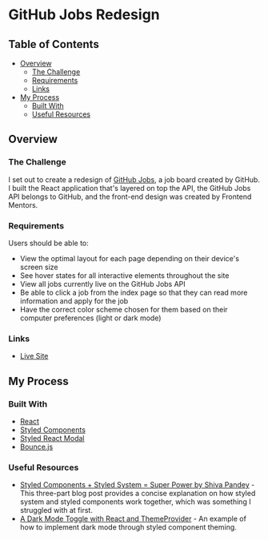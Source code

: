 # GitHub Jobs Redesign

## Table of Contents

- [Overview](#overview)
  - [The Challenge](#the-challenge)
  - [Requirements](#requirements)
  - [Links](#links)
- [My Process](#my-process)
  - [Built With](#built-with)
  - [Useful Resources](#useful-resources)

## Overview

### **The Challenge**

I set out to create a redesign of [GitHub Jobs](https://jobs.github.com/), a job board created by GitHub. I built the React application that's layered on top the API, the GitHub Jobs API belongs to GitHub, and the front-end design was created by Frontend Mentors.

### **Requirements**

Users should be able to:

- View the optimal layout for each page depending on their device's screen size
- See hover states for all interactive elements throughout the site
- View all jobs currently live on the GitHub Jobs API
- Be able to click a job from the index page so that they can read more information and apply for the job
- Have the correct color scheme chosen for them based on their computer preferences (light or dark mode)

### **Links**

- [Live Site](https://github-jobs-lynettelopez.vercel.app/positions)

## My Process

### **Built With**

- [React](https://reactjs.org/)
- [Styled Components](https://styled-components.com/)
- [Styled React Modal](https://github.com/AlexanderRichey/styled-react-modal)
- [Bounce.js](http://bouncejs.com/)

### **Useful Resources**

- [Styled Components + Styled System = Super Power by Shiva Pandey](https://shivapandey.com/react/styled-components-styled-system-1/) - This three-part blog post provides a concise explanation on how styled system and styled components work together, which was something I struggled with at first.
- [A Dark Mode Toggle with React and ThemeProvider](https://css-tricks.com/a-dark-mode-toggle-with-react-and-themeprovider/) - An example of how to implement dark mode through styled component theming.

